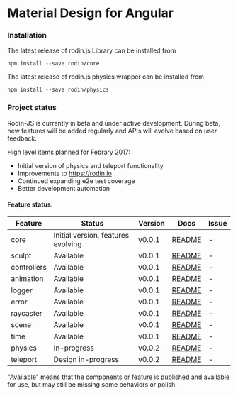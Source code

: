 # Material Design for Angular

### Installation

The latest release of rodin.js Library can be installed from

`npm install --save rodin/core`

The latest release of rodin.js physics wrapper can be installed from

`npm install --save rodin/physics`


### Project status
Rodin-JS is currently in beta and under active development.
During beta, new features will be added regularly and APIs will evolve based on user feedback.

High level items planned for Febrary 2017:
* Initial version of physics and teleport functionality
* Improvements to https://rodin.io
* Continued expanding e2e test coverage
* Better development automation


#### Feature status:

| Feature          | Status                              |Version   | Docs         | Issue          |
|------------------|-------------------------------------|----------|--------------|----------------|
| core             |  Initial version, features evolving |   v0.0.1 | [README][0]  |              - |
| sculpt           |                           Available |   v0.0.1 | [README][0]  |              - |
| controllers      |                           Available |   v0.0.1 | [README][0]  |              - |
| animation        |                           Available |   v0.0.1 | [README][0]  |              - |
| logger           |                           Available |   v0.0.1 | [README][0]  |              - |
| error            |                           Available |   v0.0.1 | [README][0]  |              - |
| raycaster        |                           Available |   v0.0.1 | [README][0]  |              - |
| scene            |                           Available |   v0.0.1 | [README][0]  |              - |
| time             |                           Available |   v0.0.1 | [README][0]  |              - |
| physics          |                         In-progress |   v0.0.2 | [README][0]  |              - |
| teleport         |                  Design in-progress |   v0.0.2 | [README][0]  |              - |


[0]: https://docs.rodin.space


"Available" means that the components or feature is published and available for use, but may still
be missing some behaviors or polish.